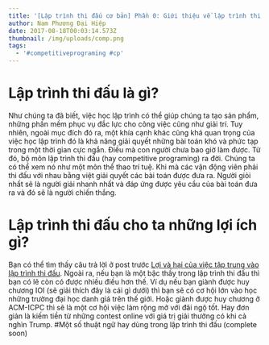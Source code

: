 ```yaml
---
title: '[Lập trình thi đấu cơ bản] Phần 0: Giới thiệu về lập trình thi đấu'
author: Nam Phương Đại Hiệp
date: 2017-08-18T00:03:14.573Z
thumbnail: /img/uploads/comp.png
tags:
  - '#competitiveprograming #cp'
---
```

# Lập trình thi đấu là gì?
Như chúng ta đã biết, việc học lập trình có thể giúp chúng ta tạo sản phẩm, những phần mềm phục vụ đắc lực cho công việc cũng như giải trí. Tuy nhiên, ngoài mục đích đó ra, một khía cạnh khác cũng khá quan trọng của việc học lập trình đó là khả năng giải quyết những bài toán khó và phức tạp trong một thời gian cực ngắn. Điều mà con người chưa bao giờ làm được. Từ đó, bộ môn lập trình thi đấu (hay competitive programing) ra đời. Chúng ta có thể xem nó như một môn thể thao trí tuệ. Khi mà các vận động viên phải thi đấu với nhau bằng việt giải quyết các bài toán được đưa ra. Người giỏi nhất sẽ là người giải nhanh nhất và đáp ứng được yêu cầu của bài toán đưa ra và đó sẽ là người chiến thắng.
# Lập trình thi đấu cho ta những lợi ích gì?
Bạn có thể tìm thấy câu trả lời ở post trước [Lợi và hại của việc tập trung vào lập trình thi đấu](http://cowboycoder.tech/article/loi-va-hai-cua-viec-tap-trung-don-le-vao-lap-trinh-thi-dau).
Ngoài ra, nếu bạn là một bậc thầy trong lập trình thi đấu thì bạn có lẽ còn có được nhiều điều hơn thế. Ví dụ nếu bạn giành được huy chương IOI (sẽ giải thích đây là cái gì dưới) thì bạn sẽ có cơ hội lớn vào học những trường đại học danh giá trên thế giới. Hoặc giành được huy chương ở ACM-ICPC thì sẽ là một cơ hội việc làm rộng mở với đãi ngộ tốt.
Hay đơn giản là kiếm tiền từ những contest online với giá trị giải thưởng có khi cả nghìn Trump.
#Một số thuật ngữ hay dùng trong lập trình thi đấu
(complete soon)

